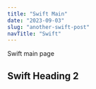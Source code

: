 ```yaml
---
title: "Swift Main"
date: "2023-09-03"
slug: "another-swift-post"
navTitle: "Swift"
---
```


Swift main page

## Swift Heading 2

